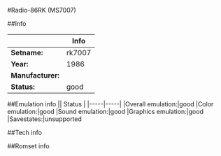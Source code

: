 #Radio-86RK (MS7007)

##Info

||Info|
|-----|-----|
|**Setname:**|rk7007
|**Year:**|1986
|**Manufacturer:**|<unknown>
|**Status:**|good

##Emulation info
|| Status |
|-----|-----|
|Overall emulation:|good
|Color emulation:|good
|Sound emulation:|good
|Graphics emulation:|good
|Savestates:|unsupported

##Tech info

##Romset info

<!--- START OF EDITED COMMENT DO NOT TOUCH TEXT ABOVE-->
